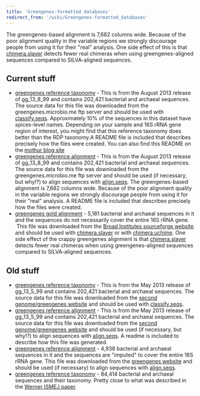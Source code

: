 ```yaml
---
title: 'Greengenes-formatted databases'
redirect_from: '/wiki/Greengenes-formatted_databases'
---
```

The greengenes-based alignment is 7,682 columns wide. Because of the
poor alignment quality in the variable regions we strongly discourage
people from using it for their "real" analysis. One side effect of
this is that [chimera.slayer](chimera.slayer) detects fewer
real chimeras when using greengenes-aligned sequences compared to
SILVA-aligned sequences.

## Current stuff

-   [greengenes reference
    taxonomy](https://www.mothur.org/w/images/6/68/Gg_13_8_99.taxonomy.tgz) -
    This is from the August 2013 release of gg\_13\_8\_99 and contains
    202,421 bacterial and archaeal sequences. The source data for this
    file was downloaded from the greengenes.microbio.me ftp server and
    should be used with [classify.seqs](classify.seqs).
    Approximately 10% of the sequences in this dataset have spices-level
    names. Depending on your sample and 16S rRNA gene region of
    interest, you might find that this reference taxonomy does better
    than the RDP taxonomy.A README file is included that describes
    precisely how the files were created. You can also find this README
    on the [mothur blog
    site](/blog/2014/greengenes-v13_8_99-reference-files)
-   [greengenes reference
    alignment](https://www.mothur.org/w/images/1/19/Gg_13_8_99.refalign.tgz) -
    This is from the August 2013 release of gg\_13\_8\_99 and contains
    202,421 bacterial and archaeal sequences. The source data for this
    file was downloaded from the greengenes.microbio.me ftp server and
    should be used (if necessary, but why!?) to align sequences with
    [align.seqs](align.seqs). The greengenes-based alignment
    is 7,682 columns wide. Because of the poor alignment quality in the
    variable regions we strongly discourage people from using it for
    their "real" analysis. A README file is included that describes
    precisely how the files were created.
-   [greengenes gold
    alignment](https://www.mothur.org/w/images/2/21/Greengenes.gold.alignment.zip) -
    5,181 bacterial and archaeal sequences in it and the sequences do
    not necessarily cover the entire 16S rRNA gene.  This file was
    downloaded from the [Broad Institutes sourceforge
    website](https://microbiomeutil.sourceforge.net) and should be used
    with [chimera.slayer](chimera.slayer) or with
    [chimera.uchime](chimera.uchime). One side effect of the
    crappy greengenes alignment is that
    [chimera.slayer](chimera.slayer) detects fewer real
    chimeras when using greengenes-aligned sequences compared to
    SILVA-aligned sequences.

## Old stuff

-   [greengenes reference
    taxonomy](https://www.mothur.org/w/images/9/9d/Gg_13_5_99.taxonomy.tgz) -
    This is from the May 2013 release of gg\_13\_5\_99 and contains
    202,421 bacterial and archaeal sequences. The source data for this
    file was downloaded from the [second genome/greengenes
    website](https://greengenes.secondgenome.com) and should be used with
    [classify.seqs](classify.seqs).
-   [greengenes reference
    alignment](https://www.mothur.org/w/images/c/cd/Gg_13_5_99.refalign.tgz) -
    This is from the May 2013 release of gg\_13\_5\_99 and contains
    202,421 bacterial and archaeal sequences. The source data for this
    file was downloaded from the [second genome/greengenes
    website](https://greengenes.secondgenome.com) and should be used (if
    necessary, but why!?) to align sequences with
    [align.seqs](align.seqs). A readme is included to
    describe how this file was generated.
-   [greengenes reference
    alignment](https://www.mothur.org/w/images/7/72/Greengenes.alignment.zip) -
    4,938 bacterial and archaeal sequences in it and the sequences are
    "imputed" to cover the entire 16S rRNA gene. This file was
    downloaded from the [greengenes
    website](https://greengenes.lbl.gov/Download/Sequence_Data/Fasta_data_files/core_set_aligned.fasta.imputed)
    and should be used (if necessary) to align sequences with
    [align.seqs](align.seqs).
-   [greengenes reference
    taxonomy](https://www.mothur.org/w/images/1/16/Greengenes.tax.tgz) -
    84,414 bacterial and archaeal sequences and their taxonomy. Pretty
    close to what was described in the [Werner ISMEJ
    paper](https://www.ncbi.nlm.nih.gov/pubmed/21716311).

